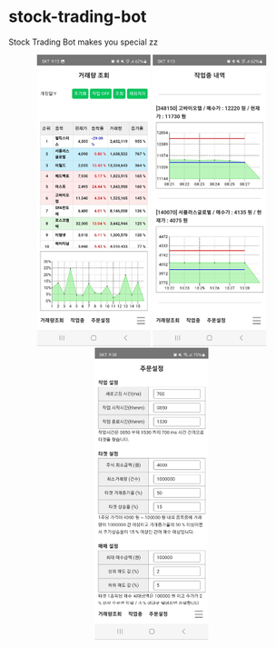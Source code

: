 # stock-trading-bot
Stock Trading Bot makes you special zz

<p align="center">
  <img src="./assets/image/sc1.jpg" width="200" />
  <img src="./assets/image/sc2.jpg" width="200" /> 
  <img src="./assets/image/sc3.jpg" width="200" />
</p>
